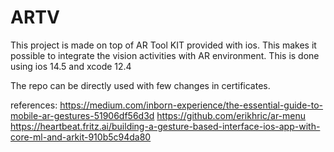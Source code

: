 # ARTV

This project is made on top of AR Tool KIT provided with ios. This makes it possible to integrate the vision activities with AR environment. 
This is done using ios 14.5 and xcode 12.4

The repo can be directly used with few changes in certificates.


references:
https://medium.com/inborn-experience/the-essential-guide-to-mobile-ar-gestures-51906df56d3d
https://github.com/erikhric/ar-menu
https://heartbeat.fritz.ai/building-a-gesture-based-interface-ios-app-with-core-ml-and-arkit-910b5c94da80

